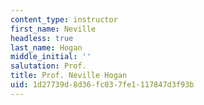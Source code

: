 ```yaml
---
content_type: instructor
first_name: Neville
headless: true
last_name: Hogan
middle_initial: ''
salutation: Prof.
title: Prof. Neville Hogan
uid: 1d27739d-8d36-fc03-7fe1-117847d3f93b
---
```

